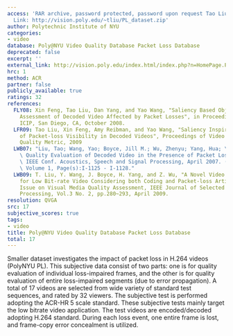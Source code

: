 ```yaml
---
access: 'RAR archive, password protected, password upon request Tao Liu (taoliu.bit@gmail.com).
  Link: http://vision.poly.edu/~tliu/PL_dataset.zip'
author: Polytechnic Institute of NYU
categories:
- video
database: Poly@NYU Video Quality Database Packet Loss Database
deprecated: false
excerpt: ''
external_link: http://vision.poly.edu/index.html/index.php?n=HomePage.PerceptualVideoQualityInPresenceOfPacketLoss
hrc: 1
method: ACR
partner: false
publicly_available: true
ratings: 32
references:
  FLY08: Xin Feng, Tao Liu, Dan Yang, and Yao Wang, "Saliency Based Objective Quality
    Assessment of Decoded Video Affected by Packet Losses", in Proceedings of IEEE
    ICIP, San Diego, CA, October 2008.
  LFR09: Tao Liu, Xin Feng, Amy Reibman, and Yao Wang, "Saliency Inspired Modeling
    of Packet-loss Visibility in Decoded Videos", Proceedings of Video Perceptual
    Quality Metric, 2009
  LWB07: "Liu, Tao; Wang, Yao; Boyce, Jill M.; Wu, Zhenyu; Yang, Hua; \u201CSubjective\
    \ Quality Evaluation of Decoded Video in the Presence of Packet Losses,\u201D\
    \ IEEE Conf. Acoustics, Speech and Signal Processing, April 2007. (ICASSP 2007).\
    \ Volume 1, Page(s):I-1125 - I-1128."
  LWB09: T. Liu, Y. Wang, J. Boyce, H. Yang, and Z. Wu, "A Novel Video Quality Metric
    for Low Bit-rate Video Considering both Coding and Packet-loss Artifacts", Special
    Issue on Visual Media Quality Assessment, IEEE Journal of Selected Topics in Signal
    Processing, Vol.3 No. 2, pp.280~293, April 2009.
resolution: QVGA
src: 17
subjective_scores: true
tags:
- video
title: Poly@NYU Video Quality Database Packet Loss Database
total: 17
---
```


Smaller dataset investigates the impact of packet loss in H.264 videos (PolyNYU PL). This subjective data consist of two parts: one is for quality evaluation of individual loss-impaired frames, and the other is for quality evaluation of entire loss-impaired segments (due to error propagation). A total of 17 videos are selected from wide variety of standard test sequences, and rated by 32 viewers. The subjective test is performed adopting the ACR-HR 5 scale standard. These subjective tests mainly target the low bitrate video application. The test videos are encoded/decoded adopting  H.264 standard. During each loss event, one entire frame is lost, and frame-copy error concealment is utilized.